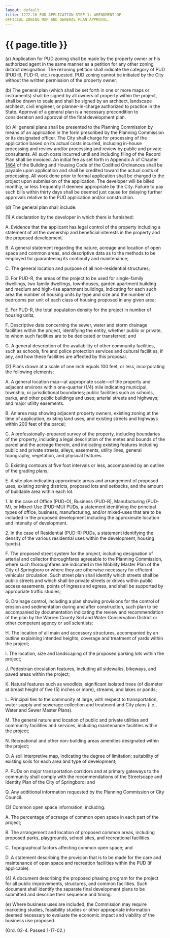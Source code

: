 ```yaml
---
layout: default 
title: 1272.16 PUD APPLICATION STEP 1: AMENDMENT OF
OFFICIAL ZONING MAP AND GENERAL PLAN APPROVAL.
---
```


{{ page.title }}
================

​(a) Application for PUD zoning shall be made by the property owner or
his authorized agent in the same manner as a petition for any other
zoning district designation. The rezoning petition shall indicate the
category of PUD (PUD-B, PUD-R, etc.) requested. PUD zoning cannot be
initiated by the City without the written permission of the property
owner.

​(b) The general plan (which shall be set forth in one or more maps or
instruments) shall be signed by all owners of property within the
project, shall be drawn to scale and shall be signed by an architect,
landscape architect, civil engineer, or planner-in-charge authorized to
practice in the State. Approval of a general plan is a necessary
precondition to consideration and approval of the final development
plan.

​(c) All general plans shall be presented to the Planning Commission by
means of an application in the form prescribed by the Planning
Commission or its designated officer. The City shall charge for
processing of the application based on its actual costs incurred,
including in-house processing and review and/or processing and review by
public and private consultants. All such costs incurred until and
including filing of the Record Plan shall be invoiced. An initial fee as
set forth in Appendix A of Chapter [1464](58d37b9c.html) of the Building
and Housing Code of the Codified Ordinances shall be payable upon
application and shall be credited toward the actual costs of processing.
All work done prior to formal application shall be charged to the
project upon submission of the application. The developer will be billed
monthly, or less frequently if deemed appropriate by the City. Failure
to pay such bills within thirty days shall be deemed just cause for
delaying further approvals relative to the PUD application and/or
construction.

​(d) The general plan shall include:

​(1) A declaration by the developer in which there is furnished:

A. Evidence that the applicant has legal control of the property
including a statement of all the ownership and beneficial interests in
the property and the proposed development.

B. A general statement regarding the nature, acreage and location of
open space and common areas, and descriptive data as to the methods to
be employed for guaranteeing its continuity and maintenance;

C. The general location and purpose of all non-residential structures;

D. For PUD-R, the areas of the project to be used for single-family
dwellings, two family dwellings, townhouses, garden apartment building
and medium and high-rise apartment buildings, indicating for each such
area the number of housing units by type and size and the number of
bedrooms per unit of each class of housing proposed in any given area;

E. For PUD-R, the total population density for the project in number of
housing units;

F. Descriptive data concerning the sewer, water and storm drainage
facilities within the project, identifying the entity, whether public or
private, to whom such facilities are to be dedicated or transferred; and

G. A general description of the availability of other community
facilities, such as schools, fire and police protection services and
cultural facilities, if any, and how these facilities are affected by
this proposal.

​(2) Plans drawn at a scale of one inch equals 100 feet, or less,
incorporating the following elements:

A. A general location map—at appropriate scale—of the property and
adjacent environs within one-quarter (1/4) mile indicating municipal,
township, or jurisdictional boundaries; public facilities such as
schools, parks, and other public buildings and uses; arterial streets
and highways; and major utility easements.

B. An area map showing adjacent property owners, existing zoning at the
time of application, existing land uses, and existing streets and
highways within 200 feet of the parcel;

C. A professionally-prepared survey of the property, including
boundaries of the property, including a legal description of the metes
and bounds of the parcel and the acreage therein, and indicating
existing features including public and private streets, alleys,
easements, utility lines, general topography, vegetation, and physical
features.

D. Existing contours at five foot intervals or less, accompanied by an
outline of the grading plans;

E. A site plan indicating approximate areas and arrangement of proposed
uses, existing zoning districts, proposed lots and setbacks, and the
amount of buildable area within each lot.

​1. In the case of Office (PUD-O), Business (PUD-B), Manufacturing
(PUD-M), or Mixed-Use (PUD-MU) PUDs, a statement identifying the
principal types of office, business, manufacturing, and/or mixed-uses
that are to be included in the proposed development including the
approximate location and intensity of development.

​2. In the case of Residential (PUD-R) PUDs, a statement identifying the
density of the various residential uses within the development, housing
type(s).

F. The proposed street system for the project, including designation of
arterial and collector thoroughfares agreeable to the Planning
Commission, where such thoroughfares are indicated in the Mobility
Master Plan of the City of Springboro or where they are otherwise
necessary for efficient vehicular circulation. Such street plan shall
identify which streets shall be public streets and which shall be
private streets or drives within public access easements, points of
ingress and egress, and shall be supported by appropriate traffic
studies;

G. Drainage control, including a plan showing provisions for the control
of erosion and sedimentation during and after construction, such plan to
be accompanied by documentation indicating the review and recommendation
of the plan by the Warren County Soil and Water Conservation District or
other competent agency or soil scientists;

H. The location of all main and accessory structures, accompanied by an
outline explaining intended heights, coverage and treatment of yards
within the project;

I. The location, size and landscaping of the proposed parking lots
within the project;

J. Pedestrian circulation features, including all sidewalks, bikeways,
and paved areas within the project;

K. Natural features such as woodlots, significant isolated trees (of
diameter at breast height of five (5) inches or more), streams, and
lakes or ponds;

L. Principal ties to the community at large, with respect to
transportation, water supply and sewerage collection and treatment and
City plans (i.e., Water and Sewer Master Plans).

M. The general nature and location of public and private utilities and
community facilities and services, including maintenance facilities
within the project;

N. Recreational and other non-building areas amenities designated within
the project;

O. A soil interpretive map, indicating the degree of limitation;
suitability of existing soils for each area and type of development;

P. PUDs on major transportation corridors and at primary gateways to the
community shall comply with the recommendations of the Streetscape and
Identity Plan of the City of Springboro; and

Q. Any additional information requested by the Planning Commission or
City Council.

​(3) Common open space information, including:

A. The percentage of acreage of common open space in each part of the
project;

B. The arrangement and location of proposed common areas, including
proposed parks, playgrounds, school sites, and recreational facilities.

C. Topographical factors affecting common open space; and

D. A statement describing the provision that is to be made for the care
and maintenance of open space and recreation facilities within the PUD
(if applicable).

​(4) A document describing the proposed phasing program for the project
for all public improvements, structures, and common facilities. Such
document shall identify the separate final development plans to be
submitted and describe their sequence and timing.

​(e) Where business uses are included, the Commission may require
marketing studies, feasibility studies or other appropriate information
deemed necessary to evaluate the economic impact and viability of the
business use proposed.

(Ord. 02-4. Passed 1-17-02.)
